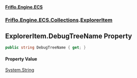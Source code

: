 #### [Friflo.Engine.ECS](index.md#'index')
### [Friflo.Engine.ECS.Collections](Friflo.Engine.ECS.Collections.md#'Friflo.Engine.ECS.Collections').[ExplorerItem](ExplorerItem.md#'Friflo.Engine.ECS.Collections.ExplorerItem')

## ExplorerItem.DebugTreeName Property

```csharp
public string DebugTreeName { get; }
```

#### Property Value
[System.String](https://docs.microsoft.com/en-us/dotnet/api/System.String#'System.String')
